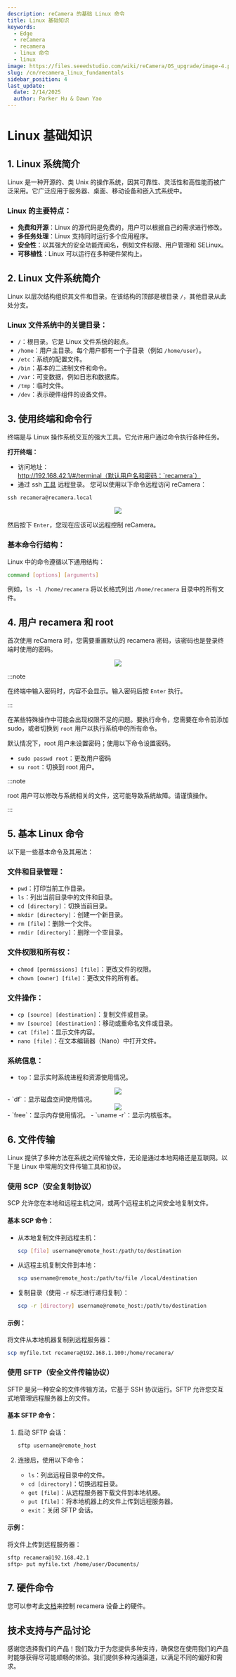 ```yaml
---
description: reCamera 的基础 Linux 命令
title: Linux 基础知识
keywords:
  - Edge
  - reCamera
  - recamera
  - linux 命令
  - linux
image: https://files.seeedstudio.com/wiki/reCamera/OS_upgrade/image-4.png
slug: /cn/recamera_linux_fundamentals
sidebar_position: 4
last_update:
  date: 2/14/2025
  author: Parker Hu & Dawn Yao
---
```

# Linux 基础知识

## **1. Linux 系统简介**

Linux 是一种开源的、类 Unix 的操作系统，因其可靠性、灵活性和高性能而被广泛采用。它广泛应用于服务器、桌面、移动设备和嵌入式系统中。

### Linux 的主要特点：

- **免费和开源**：Linux 的源代码是免费的，用户可以根据自己的需求进行修改。
- **多任务处理**：Linux 支持同时运行多个应用程序。
- **安全性**：以其强大的安全功能而闻名，例如文件权限、用户管理和 SELinux。
- **可移植性**：Linux 可以运行在多种硬件架构上。

## **2. Linux 文件系统简介**

Linux 以层次结构组织其文件和目录。在该结构的顶部是根目录 `/`，其他目录从此处分支。

### Linux 文件系统中的关键目录：

- `/`：根目录。它是 Linux 文件系统的起点。
- `/home`：用户主目录。每个用户都有一个子目录（例如 `/home/user`）。
- `/etc`：系统的配置文件。
- `/bin`：基本的二进制文件和命令。
- `/var`：可变数据，例如日志和数据库。
- `/tmp`：临时文件。
- `/dev`：表示硬件组件的设备文件。

## **3. 使用终端和命令行**

终端是与 Linux 操作系统交互的强大工具。它允许用户通过命令执行各种任务。

**打开终端：**

- 访问地址：http://192.168.42.1/#/terminal（默认用户名和密码：`recamera`）
- 通过 ssh [工具](https://mobaxterm.mobatek.net/) 远程登录。
您可以使用以下命令远程访问 reCamera：
```
ssh recamera@recamera.local
```

<div align="center"><img width={600} src="https://files.seeedstudio.com/wiki/reCamera/ssh_connection.png" /></div>

然后按下 ```Enter```，您现在应该可以远程控制 reCamera。

### 基本命令行结构：

Linux 中的命令遵循以下通用结构：

```bash
command [options] [arguments]
```

例如，`ls -l /home/recamera` 将以长格式列出 `/home/recamera` 目录中的所有文件。

## **4. 用户 recamera 和 root**

首次使用 reCamera 时，您需要重置默认的 recamera 密码，该密码也是登录终端时使用的密码。

<div align="center"><img width={800} src="https://files.seeedstudio.com/wiki/reCamera/linux_fundamentals/image-1.png" /></div>

:::note

在终端中输入密码时，内容不会显示。输入密码后按 `Enter` 执行。

:::

在某些特殊操作中可能会出现权限不足的问题。要执行命令，您需要在命令前添加 sudo，或者切换到 `root` 用户以执行系统中的所有命令。

默认情况下，root 用户未设置密码；使用以下命令设置密码。

- `sudo passwd root`：更改用户密码
- `su root`：切换到 root 用户。

:::note

root 用户可以修改与系统相关的文件，这可能导致系统故障。请谨慎操作。

:::

## **5. 基本 Linux 命令**

以下是一些基本命令及其用法：

### 文件和目录管理：

- `pwd`：打印当前工作目录。
- `ls`：列出当前目录中的文件和目录。
- `cd [directory]`：切换当前目录。
- `mkdir [directory]`：创建一个新目录。
- `rm [file]`：删除一个文件。
- `rmdir [directory]`：删除一个空目录。

### 文件权限和所有权：

- `chmod [permissions] [file]`：更改文件的权限。
- `chown [owner] [file]`：更改文件的所有者。

### 文件操作：

- `cp [source] [destination]`：复制文件或目录。
- `mv [source] [destination]`：移动或重命名文件或目录。
- `cat [file]`：显示文件内容。
- `nano [file]`：在文本编辑器（Nano）中打开文件。

### 系统信息：

- `top`：显示实时系统进程和资源使用情况。
<div align="center"><img width={600} src="https://files.seeedstudio.com/wiki/reCamera/linux_fundamentals/image-2.png" /></div>
- `df`：显示磁盘空间使用情况。
<div align="center"><img width={600} src="https://files.seeedstudio.com/wiki/reCamera/linux_fundamentals/image-3.png" /></div>
- `free`：显示内存使用情况。
- `uname -r`：显示内核版本。

## 6. 文件传输

Linux 提供了多种方法在系统之间传输文件，无论是通过本地网络还是互联网。以下是 Linux 中常用的文件传输工具和协议。

### **使用 SCP（安全复制协议）**

SCP 允许您在本地和远程主机之间，或两个远程主机之间安全地复制文件。

#### 基本 SCP 命令：

- 从本地复制文件到远程主机：

  ```bash
  scp [file] username@remote_host:/path/to/destination
  ```

- 从远程主机复制文件到本地：

  ```bash
  scp username@remote_host:/path/to/file /local/destination
  ```

- 复制目录（使用 `-r` 标志进行递归复制）：

  ```bash
  scp -r [directory] username@remote_host:/path/to/destination
  ```

#### 示例：

将文件从本地机器复制到远程服务器：

```bash
scp myfile.txt recamera@192.168.1.100:/home/recamera/
```

### **使用 SFTP（安全文件传输协议）**

SFTP 是另一种安全的文件传输方法，它基于 SSH 协议运行。SFTP 允许您交互式地管理远程服务器上的文件。

#### 基本 SFTP 命令：

1. 启动 SFTP 会话：

   ```bash
   sftp username@remote_host
   ```

2. 连接后，使用以下命令：

   - `ls`：列出远程目录中的文件。
   - `cd [directory]`：切换远程目录。
   - `get [file]`：从远程服务器下载文件到本地机器。
   - `put [file]`：将本地机器上的文件上传到远程服务器。
   - `exit`：关闭 SFTP 会话。

#### 示例：

将文件上传到远程服务器：

```bash
sftp recamera@192.168.42.1
sftp> put myfile.txt /home/user/Documents/
```

## **7. 硬件命令**

您可以参考此[文档](https://wiki.seeedstudio.com/cn/recamera_hardware_and_specs/#hardware-interface)来控制 recamera 设备上的硬件。

## 技术支持与产品讨论

感谢您选择我们的产品！我们致力于为您提供多种支持，确保您在使用我们的产品时能够获得尽可能顺畅的体验。我们提供多种沟通渠道，以满足不同的偏好和需求。

<div class="button_tech_support_container">
<a href="https://forum.seeedstudio.com/" class="button_forum"></a> 
<a href="https://www.seeedstudio.com/contacts" class="button_email"></a>
</div>

<div class="button_tech_support_container">
<a href="https://discord.gg/eWkprNDMU7" class="button_discord"></a> 
<a href="https://github.com/Seeed-Studio/wiki-documents/discussions/69" class="button_discussion"></a>
</div>
